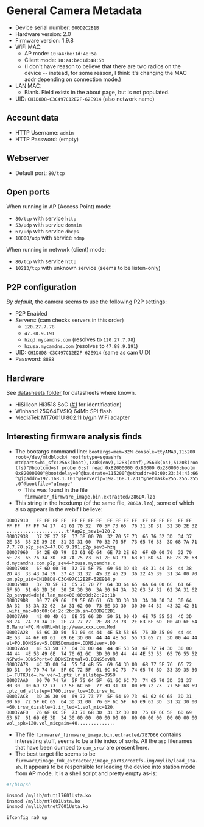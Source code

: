 # General Camera Metadata

* Device serial number: `000D2C2B1B`
* Hardware version: 2.0
* Firmware version: 1.9.8
* WiFi MAC:
    * AP mode: `10:a4:be:1d:48:5a`
    * Client mode: `10:a4:be:1d:48:5b`
    * (I don't have reason to believe that there are two radios on the device -- instead, for some reason, I think it's changing the MAC addr depending on connection mode.)
* LAN MAC:
    * Blank.  Field exists in the about page, but is not populated.
* UID: `CH1D8D8-C3C497C12E2F-62E914` (also network name)

## Account data
* HTTP Username: `admin`
* HTTP Password: (empty)

## Webserver
 * Default port: `80/tcp`

## Open ports

When running in AP (Access Point) mode:
* `80/tcp` with service `http`
* `53/udp` with service `domain`
* `67/udp` with service `dhcps`
* `10000/udp` with service `ndmp`

When running in network (client) mode:
* `80/tcp` with service `http`
* `10213/tcp` with unknown service (seems to be listen-only)

## P2P configuration

*By default*, the camera seems to use the following P2P settings:

* P2P Enabled
* Servers: (cam checks servers in this order)
    * `120.27.7.78`
    * `47.88.9.191`
    * `hzqd.mycamdns.com` (resolves to `120.27.7.78`)
    * `hzusa.mycamdns.com` (resolves to `47.88.9.191`)
* UID: `CH1D8D8-C3C497C12E2F-62E914` (same as cam UID)
* Password: `8888`

## Hardware
See [datasheets folder](https://github.com/UND-ARC/IPCam/tree/master/datasheets) for datasheets where known.
* HiSilicon Hi3518 SoC ([#1](https://github.com/UND-ARC/IPCam/issues/1) for identification)
* Winhand 25Q64FVSIQ 64Mb SPI flash
* MediaTek MT7601U 802.11 b/g/n WiFi adapter

## Interesting firmware analysis finds

* The bootargs command line: `bootargs=mem=32M console=ttyAMA0,115200 root=/dev/mtdblock4 rootfstype=squashfs mtdparts=hi_sfc:256k(boot),128k(env),128k(conf),2560k(os),5120k(rootfs)^@bootcmd=sf probe 0;sf read 0x82000000 0x80000 0x280000;bootm 0x82000000^@bootdelay=0^@baudrate=115200^@ethaddr=00:00:23:34:45:66^@ipaddr=192.168.1.101^@serverip=192.168.1.231^@netmask=255.255.255.0^@bootfile="uImage"`
  * This was found in the file `firmware/_firmware_image.bin.extracted/286DA.lzo`
* This string in the hexdump (of the same file, `286DA.lzo`), some of which also appears in the webif I believe:
```
00037910   FF FF FF FF  FF FF FF FF  FF FF FF FF  FF FF FF FF  FF FF FF FF  FF FF 74 27  41 61 70 32  70 5F 73 65  76 31 3D 31  32 30 2E 32  ......................t'Aap2p_sev1=120.2
00037938   37 2E 37 2E  37 38 00 70  32 70 5F 73  65 76 32 3D  34 37 2E 38  38 2E 39 2E  31 39 31 00  70 32 70 5F  73 65 76 33  3D 68 7A 71  7.7.78.p2p_sev2=47.88.9.191.p2p_sev3=hzq
00037960   64 2E 6D 79  63 61 6D 64  6E 73 2E 63  6F 6D 00 70  32 70 5F 73  65 76 34 3D  68 7A 75 73  61 2E 6D 79  63 61 6D 64  6E 73 2E 63  d.mycamdns.com.p2p_sev4=hzusa.mycamdns.c
00037988   6F 6D 00 70  32 70 5F 75  69 64 3D 43  48 31 44 38  44 38 2D 43  33 43 34 39  37 43 31 32  45 32 46 2D  36 32 45 39  31 34 00 70  om.p2p_uid=CH1D8D8-C3C497C12E2F-62E914.p
000379B0   32 70 5F 73  65 76 70 77  64 3D 64 65  6A 64 00 6C  61 6E 5F 6D  61 63 3D 30  30 3A 30 30  3A 30 64 3A  32 63 3A 32  62 3A 31 62  2p_sevpwd=dejd.lan_mac=00:00:0d:2c:2b:1b
000379D8   00 77 69 66  69 5F 6D 61  63 3D 30 30  3A 30 30 3A  30 64 3A 32  63 3A 32 62  3A 31 62 00  73 6E 3D 30  30 30 44 32  43 32 42 31  .wifi_mac=00:00:0d:2c:2b:1b.sn=000D2C2B1
00037A00   42 00 4D 61  6E 75 66 3D  50 51 00 4D  6E 75 55 52  4C 3D 68 74  74 70 3A 2F  2F 77 77 77  2E 78 78 78  2E 63 6F 6D  00 4D 6F 64  B.Manuf=PQ.MnuURL=http://www.xxx.com.Mod
00037A28   65 6C 3D 50  51 00 44 44  4E 53 53 65  76 3D 35 00  44 44 4E 53  44 6F 6D 61  69 6E 3D 00  44 44 4E 53  55 73 65 72  3D 00 44 44  el=PQ.DDNSSev=5.DDNSDomain=.DDNSUser=.DD
00037A50   4E 53 50 77  64 3D 00 44  44 4E 53 50  6F 72 74 3D  30 00 44 44  4E 53 49 6E  74 76 61 6C  3D 30 00 44  44 4E 53 53  65 76 55 52  NSPwd=.DDNSPort=0.DDNSIntval=0.DDNSSevUR
00037A78   4C 3D 00 54  55 54 4B 55  69 64 3D 00  68 77 5F 76  65 72 3D 31  00 70 74 7A  5F 6C 72 5F  61 6C 6C 73  74 65 70 3D  33 39 35 30  L=.TUTKUid=.hw_ver=1.ptz_lr_allstep=3950
00037AA0   00 70 74 7A  5F 75 64 5F  61 6C 6C 73  74 65 70 3D  31 37 30 30  00 69 72 73  77 5F 6C 6F  77 3D 31 30  00 69 72 73  77 5F 68 69  .ptz_ud_allstep=1700.irsw_low=10.irsw_hi
00037AC8   3D 36 30 00  69 72 73 77  5F 64 69 73  61 62 6C 65  3D 31 00 69  72 5F 6C 65  64 3D 31 00  76 6F 6C 5F  6D 69 63 3D  31 32 30 00  =60.irsw_disable=1.ir_led=1.vol_mic=120.
00037AF0   76 6F 6C 5F  73 70 6B 3D  31 32 30 00  76 6F 6C 5F  6D 69 63 67  61 69 6E 3D  34 30 00 00  00 00 00 00  00 00 00 00  00 00 00 00  vol_spk=120.vol_micgain=40..............
```
* The file `firmware/_firmware_image.bin.extracted/7E7D66` contains interesting stuff, seems to be a file index of sorts.  All the `asp` filenames that have been dumped to `cam_src/` are present here.
* The best target file seems to be `firmware/image_fmk_extracted/image_parts/rootfs.img/mylib/load_sta.sh`.  It appears to be responsible for loading the device into station mode from AP mode.  It is a shell script and pretty empty as-is:
```bash
#!/bin/sh

insmod /mylib/mtutil7601Usta.ko
insmod /mylib/mt7601Usta.ko
insmod /mylib/mtnet7601Usta.ko

ifconfig ra0 up
```

